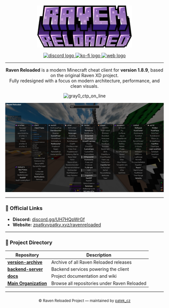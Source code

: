 <p align="center">
  <img src="https://raw.githubusercontent.com/RavenReloaded/.github/refs/heads/main/profile/images/raven_reloaded.png" alt="Raven Reloaded" width="300">
</p>

<div align="center">
  <a href="https://dsc.gg/rvnr" target="_blank">
    <img src="https://img.shields.io/static/v1?message=Discord&logo=discord&label=&color=000000&logoColor=white&labelColor=&style=for-the-badge" height="25" alt="discord logo"  />
  </a>
  <a href="https://ko-fi.com/patek_cz" target="_blank">
    <img src="https://img.shields.io/static/v1?message=Ko-fi&logo=ko-fi&label=&color=000&logoColor=white&labelColor=&style=for-the-badge" height="25" alt="ko-fi logo"  />
  </a>
  <a href="https://zpatkyvpatky.xyz/ravenreloaded" target="_blank">
    <img src="https://img.shields.io/static/v1?message=Web&logo=internetexplorer&label=&color=4a90e2&logoColor=white&labelColor=&style=for-the-badge" height="25" alt="web logo"  />
  </a>
</div>

---

<div align="center">
  
**Raven Reloaded** is a modern Minecraft cheat client for **version 1.8.9**, based on the original Raven XD project.  
Fully redesigned with a focus on modern architecture, performance, and clean visuals.

![gray0_ctp_on_line](https://github.com/user-attachments/assets/166e0de9-2dc0-4935-8b65-963d5e92fccd)

</div>

<p align="center">
<img src="https://raw.githubusercontent.com/RavenReloaded/.github/refs/heads/main/profile/images/GUI.webp" alt="Raven Reloaded GUI" width="1000">
</p>

---

### 🔗 Official Links
- **Discord:** [discord.gg/UH7HQpWrGf](https://discord.com/invite/UH7HQpWrGf)  
- **Website:** [zpatkyvpatky.xyz/ravenreloaded](https://zpatkyvpatky.xyz/ravenreloaded)

---

### 📁 Project Directory

| Repository | Description |
|-------------|-------------|
| [**version-archive**](https://github.com/RavenReloaded/version-archive) | Archive of all Raven Reloaded releases |
| [**backend-server**](https://github.com/RavenReloaded/backend-server) | Backend services powering the client |
| [**docs**](https://github.com/RavenReloaded/docs) | Project documentation and wiki |
| [**Main Organization**](https://github.com/RavenReloaded) | Browse all repositories under Raven Reloaded |

---

<div align="center">
  <sub>© Raven Reloaded Project — maintained by <a href="https://github.com/patekcz">patek_cz</a></sub>
</div>

